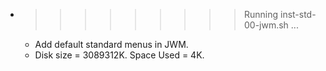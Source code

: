 * >>>>>>>>> Running inst-std-00-jwm.sh ...
  * Add default standard menus in JWM.
  * Disk size = 3089312K. Space Used = 4K.
